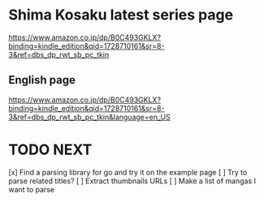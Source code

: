 # Shima Kosaku latest series page

https://www.amazon.co.jp/dp/B0C493GKLX?binding=kindle_edition&qid=1728710161&sr=8-3&ref=dbs_dp_rwt_sb_pc_tkin

## English page

https://www.amazon.co.jp/dp/B0C493GKLX?binding=kindle_edition&qid=1728710161&sr=8-3&ref=dbs_dp_rwt_sb_pc_tkin&language=en_US

# TODO NEXT

[x] Find a parsing library for go and try it on the example page
[ ] Try to parse related titles?
[ ] Extract thumbnails URLs
[ ] Make a list of mangas I want to parse